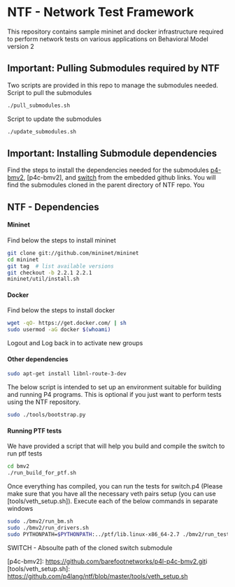 NTF - Network Test Framework
===

This repository contains sample mininet and docker infrastructure required to perform network tests on various applications on Behavioral Model version 2

## Important: Pulling Submodules required by NTF
Two scripts are provided in this repo to manage the submodules needed.
Script to pull the submodules
```sh
./pull_submodules.sh
```
Script to update the submodules
```sh
./update_submodules.sh
```

## Important: Installing Submodule dependencies
Find the steps to install the dependencies needed for the submodules [p4-bmv2], [p4c-bmv2], and [switch] from the embedded github links. You will find the submodules cloned in the parent directory of NTF repo. You 

## NTF - Dependencies


#### Mininet
Find below the steps to install mininet
```sh
git clone git://github.com/mininet/mininet
cd mininet
git tag  # list available versions
git checkout -b 2.2.1 2.2.1
mininet/util/install.sh
```
#### Docker
Find below the steps to install docker
```sh
wget -qO- https://get.docker.com/ | sh
sudo usermod -aG docker $(whoami)
```
Logout and Log back in to activate new groups

#### Other dependencies
```sh
sudo apt-get install libnl-route-3-dev
```
The below script is intended to set up an environment suitable for building and running P4 programs. This is optional if you just want to perform tests using the NTF repository.
```sh
sudo ./tools/bootstrap.py
```



#### Running PTF tests
We have provided a script that will help you build and compile the switch to run ptf tests
```sh
cd bmv2
./run_build_for_ptf.sh
```

Once everything has compiled, you can run the tests for switch.p4 (Please make sure that you have all the necessary veth pairs setup (you can use [tools/veth_setup.sh]). Execute each of the below commands in separate windows

```sh
sudo ./bmv2/run_bm.sh
sudo ./bmv2/run_drivers.sh
sudo PYTHONPATH=$PYTHONPATH:../ptf/lib.linux-x86_64-2.7 ./bmv2/run_tests.sh --test-dir <SWITCH>/tests/ptf-tests/api-tests
```
SWITCH - Absoulte path of the cloned switch submodule

   [switch]: <https://github.com/barefootnetworks/switch.git>
   [p4-bmv2]: <https://github.com/barefootnetworks/p4l-bmv2.git>
   [p4c-bmv2]: <https://github.com/barefootnetworks/p4l-p4c-bmv2.git>i
   [tools/veth_setup.sh]: <https://github.com/p4lang/ntf/blob/master/tools/veth_setup.sh> 
